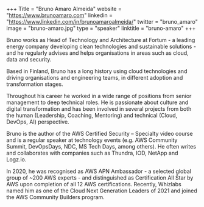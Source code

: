 +++
Title = "Bruno Amaro Almeida"
website = "https://www.brunoamaro.com"
linkedin = "https://www.linkedin.com/in/brunoamaroalmeida/"
twitter = "bruno_amaro"
image = "bruno-amaro.jpg"
type = "speaker"
linktitle = "bruno-amaro"
+++


Bruno works as Head of Technology and Architecture at Fortum - a leading energy company developing clean technologies and sustainable solutions - and he regularly advises and helps organisations in areas such as cloud, data and security.

Based in Finland, Bruno has a long history using cloud technologies and driving organisations and engineering teams, in different adoption and transformation stages.

Throughout his career he worked in a wide range of positions from senior management to deep technical roles. He is passionate about culture and digital transformation and has been involved in several projects from both the human (Leadership, Coaching, Mentoring) and technical (Cloud, DevOps, AI) perspective.

Bruno is the author of the AWS Certified Security – Specialty video course and is a regular speaker at technology events (e.g. AWS Community Summit, DevOpsDays, NDC, MS Tech Days, among others). He often writes and collaborates with companies such as Thundra, IOD, NetApp and Logz.io.

In 2020, he was recognised as AWS APN Ambassador - a selected global group of ~200 AWS experts - and distinguished as Certification All Star by AWS upon completion of all 12 AWS certifications. Recently, Whizlabs named him as one of the Cloud Next Generation Leaders of 2021 and joined the AWS Community Builders program.
